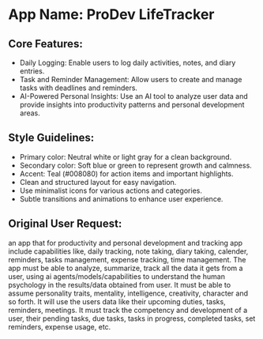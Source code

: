 # **App Name**: ProDev LifeTracker

## Core Features:

- Daily Logging: Enable users to log daily activities, notes, and diary entries.
- Task and Reminder Management: Allow users to create and manage tasks with deadlines and reminders.
- AI-Powered Personal Insights: Use an AI tool to analyze user data and provide insights into productivity patterns and personal development areas.

## Style Guidelines:

- Primary color: Neutral white or light gray for a clean background.
- Secondary color: Soft blue or green to represent growth and calmness.
- Accent: Teal (#008080) for action items and important highlights.
- Clean and structured layout for easy navigation.
- Use minimalist icons for various actions and categories.
- Subtle transitions and animations to enhance user experience.

## Original User Request:
an app that for productivity and personal development and tracking
app include capabilities like, daily tracking, note taking, diary taking, calender, reminders, tasks management, expense tracking, time management. The app must be able to analyze, summarize, track all the data it gets from a user, using ai agents/models/capabilities to understand the human psychology in the results/data obtained from user. It must be able to assume personality traits, mentality, intelligence, creativity, character and so forth. It will use the users data like their upcoming duties, tasks, reminders, meetings. It must track the competency and development of a user, their pending tasks, due tasks, tasks in progress, completed tasks, set reminders, expense usage, etc.
  